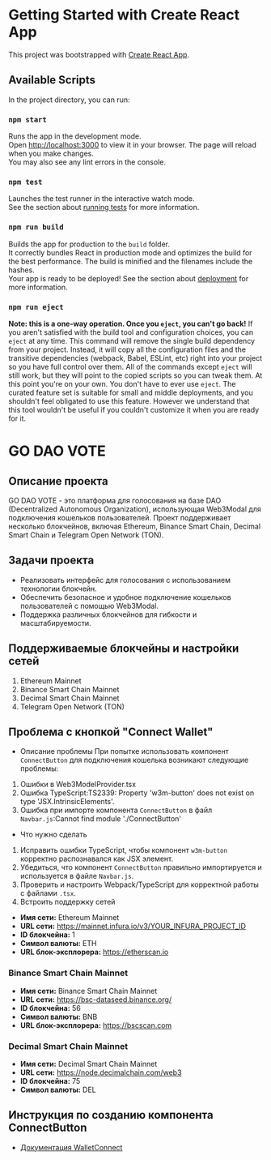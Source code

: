 # Getting Started with Create React App
This project was bootstrapped with [Create React App](https://github.com/facebook/create-react-app).
## Available Scripts
In the project directory, you can run:

### `npm start`
Runs the app in the development mode.\
Open [http://localhost:3000](http://localhost:3000) to view it in your browser.
The page will reload when you make changes.\
You may also see any lint errors in the console.

### `npm test`
Launches the test runner in the interactive watch mode.\
See the section about [running tests](https://facebook.github.io/create-react-app/docs/running-tests) for more information.

### `npm run build`
Builds the app for production to the `build` folder.\
It correctly bundles React in production mode and optimizes the build for the best performance.
The build is minified and the filenames include the hashes.\
Your app is ready to be deployed!
See the section about [deployment](https://facebook.github.io/create-react-app/docs/deployment) for more information.

### `npm run eject`
**Note: this is a one-way operation. Once you `eject`, you can't go back!**
If you aren't satisfied with the build tool and configuration choices, you can `eject` at any time. This command will remove the single build dependency from your project.
Instead, it will copy all the configuration files and the transitive dependencies (webpack, Babel, ESLint, etc) right into your project so you have full control over them. All of the commands except `eject` will still work, but they will point to the copied scripts so you can tweak them. At this point you're on your own.
You don't have to ever use `eject`. The curated feature set is suitable for small and middle deployments, and you shouldn't feel obligated to use this feature. However we understand that this tool wouldn't be useful if you couldn't customize it when you are ready for it.

# GO DAO VOTE
## Описание проекта
GO DAO VOTE - это платформа для голосования на базе DAO 
(Decentralized Autonomous Organization), использующая Web3Modal 
для подключения кошельков пользователей. Проект поддерживает 
несколько блокчейнов, включая Ethereum, Binance Smart Chain, 
Decimal Smart Chain и Telegram Open Network (TON).

## Задачи проекта
- Реализовать интерфейс для голосования с использованием технологии блокчейн.
- Обеспечить безопасное и удобное подключение кошельков пользователей с помощью Web3Modal.
- Поддержка различных блокчейнов для гибкости и масштабируемости.

## Поддерживаемые блокчейны и настройки сетей
1.  Ethereum Mainnet 
2. Binance Smart Chain Mainnet 
3. Decimal Smart Chain Mainnet 
4. Telegram Open Network (TON)


## Проблема с кнопкой "Connect Wallet"
- Описание проблемы
При попытке использовать компонент `ConnectButton` для подключения кошелька возникают следующие проблемы:
1. Ошибки в Web3ModelProvider.tsx
2. Ошибка TypeScript:TS2339: Property 'w3m-button' does not exist on type 'JSX.IntrinsicElements'.
2. Ошибка при импорте компонента `ConnectButton` в файл `Navbar.js`:Cannot find module './ConnectButton'

- Что нужно сделать
1. Исправить ошибки TypeScript, чтобы компонент `w3m-button` корректно распознавался как JSX элемент.
2. Убедиться, что компонент `ConnectButton` правильно импортируется и используется в файле `Navbar.js`.
3. Проверить и настроить Webpack/TypeScript для корректной работы с файлами `.tsx`.
4. Встроить поддержку сетей
- **Имя сети:** Ethereum Mainnet
- **URL сети:** https://mainnet.infura.io/v3/YOUR_INFURA_PROJECT_ID
- **ID блокчейна:** 1
- **Символ валюты:** ETH
- **URL блок-эксплорера:** https://etherscan.io

### Binance Smart Chain Mainnet
- **Имя сети:** Binance Smart Chain Mainnet
- **URL сети:** https://bsc-dataseed.binance.org/
- **ID блокчейна:** 56
- **Символ валюты:** BNB
- **URL блок-эксплорера:** https://bscscan.com

### Decimal Smart Chain Mainnet
- **Имя сети:** Decimal Smart Chain Mainnet
- **URL сети:** https://node.decimalchain.com/web3
- **ID блокчейна:** 75
- **Символ валюты:** DEL


## Инструкция по созданию компонента ConnectButton
- [Документация WalletConnect](https://docs.walletconnect.com/appkit/react/core/installation)

